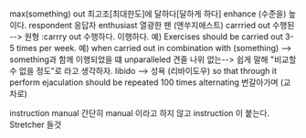 ## 
max(something) out 최고조[최대한도]에 달하다[달하게 하다]
enhance (수준을) 높이다.
respondent 응답자
enthusiast 열광한 팬 (앤쑤지애스트)
carrried out 수행된 --> 원형 :carrry out 수행하다. 이행하다. 
예) Exercises should be carried out 3-5 times per week.
예) when carried out in combination with (something)
--> something과 함께 이행되었을 떄 
unparalleled 견줄 나위 없는--> 쉽게 말해 "비교할 수 없을 정도"로 라고 생각하자.
libido --> 성욕 (리바이도우)
so that
through it 
perform
ejaculation 
should be repeated 100 times 
alternating 번갈아가며 (교차로)

instruction manual 간단히 manual 이라고 하지 않고 instruction 이 붙는다. 
Stretcher 들것
